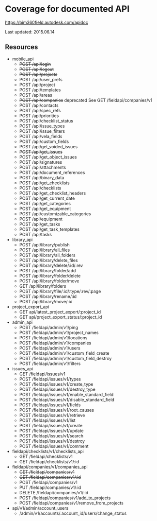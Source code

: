 # Coverage for documented API
https://bim360field.autodesk.com/apidoc

Last updated: 2015.06.14

## Resources

+ mobile_api
    + <s>POST /api/login</s>
    + <s>POST /api/logout</s>
    + <s>POST /api/projects</s>
    + POST /api/user_prefs
    + POST /api/project
    + POST /api/templates
    + POST /api/areas
    + <s>POST /api/companies</s> deprecated See GET /fieldapi/companies/v1
    + POST /api/contacts
    + POST /api/spec_refs
    + POST /api/priorities
    + POST /api/checklist_status
    + POST /api/issue_types
    + POST /api/issue_filters
    + POST /api/vela_fields
    + POST /api/custom_fields
    + POST /api/get_voided_issues
    + <s>POST /api/get_issues</s>
    + POST /api/get_object_issues
    + POST /api/signatures
    + POST /api/attachments
    + POST /api/document_references
    + POST /api/binary_data
    + POST /api/get_checklists
    + POST /api/checklists
    + POST /api/get_checklist_headers
    + POST /api/get_current_date
    + POST /api/get_categories
    + POST /api/get_equipment
    + POST /api/customizable_categories
    + POST /api/equipment
    + POST /api/get_tasks
    + POST /api/get_task_templates
    + POST /api/tasks
+ library_api
    + POST /api/library/publish
    + POST /api/library/all_files
    + POST /api/library/all_folders
    + POST /api/library/delete_files
    + POST /api/library/delete/:id/:rev
    + POST /api/library/folder/add
    + POST /api/library/folder/delete
    + POST /api/library/folder/move
    + GET /api/library/folders
    + POST /api/library/file/:id/:type/:rev/:page
    + POST /api/library/rename/:id
    + POST /api/library/move/:id
+ project_export_api
    + GET api/latest_project_export/:project_id
    + GET api/project_export_status/:project_id
+ admin_api
    + POST /fieldapi/admin/v1/ping
    + POST /fieldapi/admin/v1/project_names
    + POST /fieldapi/admin/v1/locations
    + POST /fieldapi/admin/v1/companies
    + POST /fieldapi/admin/v1/users
    + POST /fieldapi/admin/v1/custom_field_create
    + POST /fieldapi/admin/v1/custom_field_destroy
    + POST /fieldapi/admin/v1/filters
+ issues_api
    + GET /fieldapi/issues/v1
    + POST /fieldapi/issues/v1/types
    + POST /fieldapi/issues/v1/create_type
    + POST /fieldapi/issues/v1/destroy_type
    + POST /fieldapi/issues/v1/enable_standard_field
    + POST /fieldapi/issues/v1/disable_standard_field
    + POST /fieldapi/issues/v1/fields
    + POST /fieldapi/issues/v1/root_causes
    + POST /fieldapi/issues/v1/retrieve
    + POST /fieldapi/issues/v1/list
    + POST /fieldapi/issues/v1/create
    + POST /fieldapi/issues/v1/update
    + POST /fieldapi/issues/v1/search
    + POST /fieldapi/issues/v1/destroy
    + POST /fieldapi/issues/v1/comment
+ fieldapi/checklists/v1/checklists_api
    + GET /fieldapi/checklists/v1
    + GET /fieldapi/checklists/v1/:id
+ fieldapi/companies/v1/companies_api
    + <s>GET /fieldapi/companies/v1</s>
    + <s>GET /fieldapi/companies/v1/:id</s>
    + POST /fieldapi/companies/v1
    + PUT /fieldapi/companies/v1/:id
    + DELETE /fieldapi/companies/v1/:id
    + POST /fieldapi/companies/v1/add_to_projects
    + POST /fieldapi/companies/v1/remove_from_projects
+ api/v1/admin/account_users
    + /admin/v1/accounts/:account_id/users/change_status
